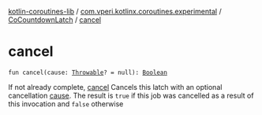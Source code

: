 [kotlin-coroutines-lib](../../index.md) / [com.vperi.kotlinx.coroutines.experimental](../index.md) / [CoCountdownLatch](index.md) / [cancel](./cancel.md)

# cancel

`fun cancel(cause: `[`Throwable`](https://kotlinlang.org/api/latest/jvm/stdlib/kotlin/-throwable/index.html)`? = null): `[`Boolean`](https://kotlinlang.org/api/latest/jvm/stdlib/kotlin/-boolean/index.html)

If not already complete, [cancel](./cancel.md)
Cancels this latch with an optional cancellation [cause](cancel.md#com.vperi.kotlinx.coroutines.experimental.CountDownLatch$cancel(kotlin.Throwable)/cause).
The result is `true` if this job was cancelled as a result of
this invocation and `false` otherwise

